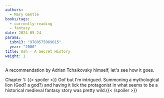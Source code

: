 ```yaml
---
authors:
  - Mary Gentle
books/tags:
  - currently-reading
  - fantasy
date: 2024-05-24
params:
  isbn13: "9780575069015"
  year: "2000"
title: Ash - A Secret History
weight: 1
---
```


A recommendation by Adrian Tchaikovsky himself, let's see how it goes.

<!--more-->

Chapter 1: {{< spoiler >}} Oof but I'm intrigued. Summoning a mythological lion (God? a god?) and having it lick the protagonist in what seems to be a historical medieval fantasy story was pretty wild.{{< /spoiler >}}